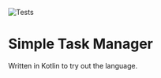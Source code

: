 ![Tests](https://github.com/ulfnielsen/taskmanager/actions/workflows/test.yml/badge.svg)

# Simple Task Manager 
Written in Kotlin to try out the language.

